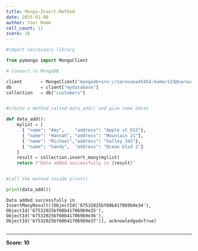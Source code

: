 ```yaml
---
title: Mongo-Insert-Method
date: 2025-01-08
author: Your Name
cell_count: 11
score: 10
---
```


```python
#import neccessary library
```


```python
from pymongo import MongoClient
```


```python
# Connect to MongoDB
```


```python
client       = MongoClient("mongodb+srv://saravana45454:kumar123@saravana.kg1trkw.mongodb.net")
db           = client["mydatabase"]
collection   = db["customers"]
```


```python

```


```python
#create a method called data_add() and give some datas
```


```python
def data_add():
    mylist = [
      { "name": "Amy",    "address": "Apple st 652"},
      { "name": "Hannah", "address": "Mountain 21"},
      { "name": "Michael","address": "Valley 345"},
      { "name": "Sandy",  "address": "Ocean blvd 2"}
    ]
    result = collection.insert_many(mylist)
    return f"Data added successfully in {result}"
```


```python

```


```python
#call the method inside print() 
```


```python
print(data_add())
```

    Data added successfully in InsertManyResult([ObjectId('67532025bf60b417069b9e34'), ObjectId('67532025bf60b417069b9e35'), ObjectId('67532025bf60b417069b9e36'), ObjectId('67532025bf60b417069b9e37')], acknowledged=True)



```python

```


---
**Score: 10**

